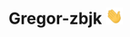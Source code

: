 # Gregor-zbjk <img src="https://github.com/Gregor-zbjk/Gregor-zbjk/blob/main/wave.gif" width="30px">
